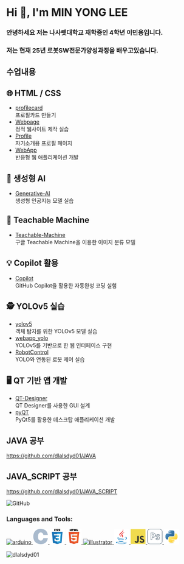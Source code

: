 <h1>Hi 👋, I'm MIN YONG LEE</h1>
<h3>안녕하세요 저는 나사렛대학교 재학중인 4학년 이민용입니다.</h3>
<h3>저는 현재 25년 로봇SW전문가양성과정을 배우고있습니다.</h3>

## 수업내용

## 🌐 HTML / CSS
- [profilecard](https://github.com/dlalsdyd01/HTML-CSS)  
  프로필카드 만들기
- [Webpage](https://github.com/dlalsdyd01/Webpage)  
  정적 웹사이트 제작 실습
- [Profile](https://github.com/dlalsdyd01/Profile)  
  자기소개용 프로필 페이지
- [WebApp](https://github.com/dlalsdyd01/WebApp)  
  반응형 웹 애플리케이션 개발

## 🤖 생성형 AI
- [Generative-AI](https://github.com/dlalsdyd01/Generative-AI)  
  생성형 인공지능 모델 실습

## 🧠 Teachable Machine
- [Teachable-Machine](https://github.com/dlalsdyd01/Teachable-Machine)  
  구글 Teachable Machine을 이용한 이미지 분류 모델

## 💡 Copilot 활용
- [Copilot](https://github.com/dlalsdyd01/Copilot)  
  GitHub Copilot을 활용한 자동완성 코딩 실험

## 🕵️ YOLOv5 실습
- [yolov5](https://github.com/dlalsdyd01/yolov5)  
  객체 탐지를 위한 YOLOv5 모델 실습
- [webapp_yolo](https://github.com/dlalsdyd01/webapp_yolo)  
  YOLOv5를 기반으로 한 웹 인터페이스 구현
- [RobotControl](https://github.com/dlalsdyd01/RobotControl)  
  YOLO와 연동된 로봇 제어 실습

## 🖥️ QT 기반 앱 개발
- [QT-Designer](https://github.com/dlalsdyd01/QT-Designer)  
  QT Designer를 사용한 GUI 설계
- [pyQT](https://github.com/dlalsdyd01/pyQT)  
  PyQt5를 활용한 데스크탑 애플리케이션 개발

## JAVA 공부  
https://github.com/dlalsdyd01/JAVA  

## JAVA_SCRIPT 공부  
https://github.com/dlalsdyd01/JAVA_SCRIPT

  
![GitHub](https://img.shields.io/badge/GitHub-181717?style=for-the-badge&logo=github&logoColor=white)  


</p>

<h3 align="left">Languages and Tools:</h3>
<p align="left"> <a href="https://www.arduino.cc/" target="_blank" rel="noreferrer"> <img src="https://cdn.worldvectorlogo.com/logos/arduino-1.svg" alt="arduino" width="40" height="40"/> </a> <a href="https://www.cprogramming.com/" target="_blank" rel="noreferrer"> <img src="https://raw.githubusercontent.com/devicons/devicon/master/icons/c/c-original.svg" alt="c" width="40" height="40"/> </a> <a href="https://www.w3schools.com/css/" target="_blank" rel="noreferrer"> <img src="https://raw.githubusercontent.com/devicons/devicon/master/icons/css3/css3-original-wordmark.svg" alt="css3" width="40" height="40"/> </a> <a href="https://www.w3.org/html/" target="_blank" rel="noreferrer"> <img src="https://raw.githubusercontent.com/devicons/devicon/master/icons/html5/html5-original-wordmark.svg" alt="html5" width="40" height="40"/> </a> <a href="https://www.adobe.com/in/products/illustrator.html" target="_blank" rel="noreferrer"> <img src="https://www.vectorlogo.zone/logos/adobe_illustrator/adobe_illustrator-icon.svg" alt="illustrator" width="40" height="40"/> </a> <a href="https://www.java.com" target="_blank" rel="noreferrer"> <img src="https://raw.githubusercontent.com/devicons/devicon/master/icons/java/java-original.svg" alt="java" width="40" height="40"/> </a> <a href="https://developer.mozilla.org/en-US/docs/Web/JavaScript" target="_blank" rel="noreferrer"> <img src="https://raw.githubusercontent.com/devicons/devicon/master/icons/javascript/javascript-original.svg" alt="javascript" width="40" height="40"/> </a> <a href="https://www.photoshop.com/en" target="_blank" rel="noreferrer"> <img src="https://raw.githubusercontent.com/devicons/devicon/master/icons/photoshop/photoshop-line.svg" alt="photoshop" width="40" height="40"/> </a> <a href="https://www.python.org" target="_blank" rel="noreferrer"> <img src="https://raw.githubusercontent.com/devicons/devicon/master/icons/python/python-original.svg" alt="python" width="40" height="40"/> </a> </p>

<p><img align="center" src="https://github-readme-stats.vercel.app/api/top-langs?username=dlalsdyd01&show_icons=true&locale=en&layout=compact" alt="dlalsdyd01" /></p>

